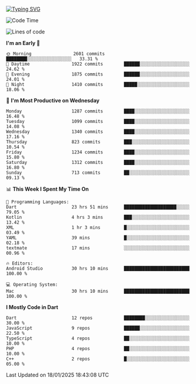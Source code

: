 
<a href="https://git.io/typing-svg"><img src="https://readme-typing-svg.demolab.com?font=Source+Code+Pro&pause=1000&random=false&width=435&lines=Hey+%F0%9F%A5%B6+iam+Yaskraz" alt="Typing SVG" /></a>
<!--START_SECTION:waka-->
![Code Time](http://img.shields.io/badge/Code%20Time-951%20hrs%2036%20mins-blue)

![Lines of code](https://img.shields.io/badge/From%20Hello%20World%20I%27ve%20Written-4.9%20million%20lines%20of%20code-blue)

**I'm an Early 🐤** 

```text
🌞 Morning                2601 commits        ████████░░░░░░░░░░░░░░░░░   33.31 % 
🌆 Daytime                1922 commits        ██████░░░░░░░░░░░░░░░░░░░   24.62 % 
🌃 Evening                1875 commits        ██████░░░░░░░░░░░░░░░░░░░   24.01 % 
🌙 Night                  1410 commits        █████░░░░░░░░░░░░░░░░░░░░   18.06 % 
```
📅 **I'm Most Productive on Wednesday** 

```text
Monday                   1287 commits        ████░░░░░░░░░░░░░░░░░░░░░   16.48 % 
Tuesday                  1099 commits        ████░░░░░░░░░░░░░░░░░░░░░   14.08 % 
Wednesday                1340 commits        ████░░░░░░░░░░░░░░░░░░░░░   17.16 % 
Thursday                 823 commits         ███░░░░░░░░░░░░░░░░░░░░░░   10.54 % 
Friday                   1234 commits        ████░░░░░░░░░░░░░░░░░░░░░   15.80 % 
Saturday                 1312 commits        ████░░░░░░░░░░░░░░░░░░░░░   16.80 % 
Sunday                   713 commits         ██░░░░░░░░░░░░░░░░░░░░░░░   09.13 % 
```


📊 **This Week I Spent My Time On** 

```text
💬 Programming Languages: 
Dart                     23 hrs 51 mins      ████████████████████░░░░░   79.05 % 
Kotlin                   4 hrs 3 mins        ███░░░░░░░░░░░░░░░░░░░░░░   13.42 % 
XML                      1 hr 3 mins         █░░░░░░░░░░░░░░░░░░░░░░░░   03.49 % 
YAML                     39 mins             █░░░░░░░░░░░░░░░░░░░░░░░░   02.18 % 
textmate                 17 mins             ░░░░░░░░░░░░░░░░░░░░░░░░░   00.96 % 

🔥 Editors: 
Android Studio           30 hrs 10 mins      █████████████████████████   100.00 % 

💻 Operating System: 
Mac                      30 hrs 10 mins      █████████████████████████   100.00 % 
```

**I Mostly Code in Dart** 

```text
Dart                     12 repos            ████████░░░░░░░░░░░░░░░░░   30.00 % 
JavaScript               9 repos             ██████░░░░░░░░░░░░░░░░░░░   22.50 % 
TypeScript               4 repos             ██░░░░░░░░░░░░░░░░░░░░░░░   10.00 % 
PHP                      4 repos             ██░░░░░░░░░░░░░░░░░░░░░░░   10.00 % 
C++                      2 repos             █░░░░░░░░░░░░░░░░░░░░░░░░   05.00 % 
```




 Last Updated on 18/01/2025 18:43:08 UTC
<!--END_SECTION:waka-->
